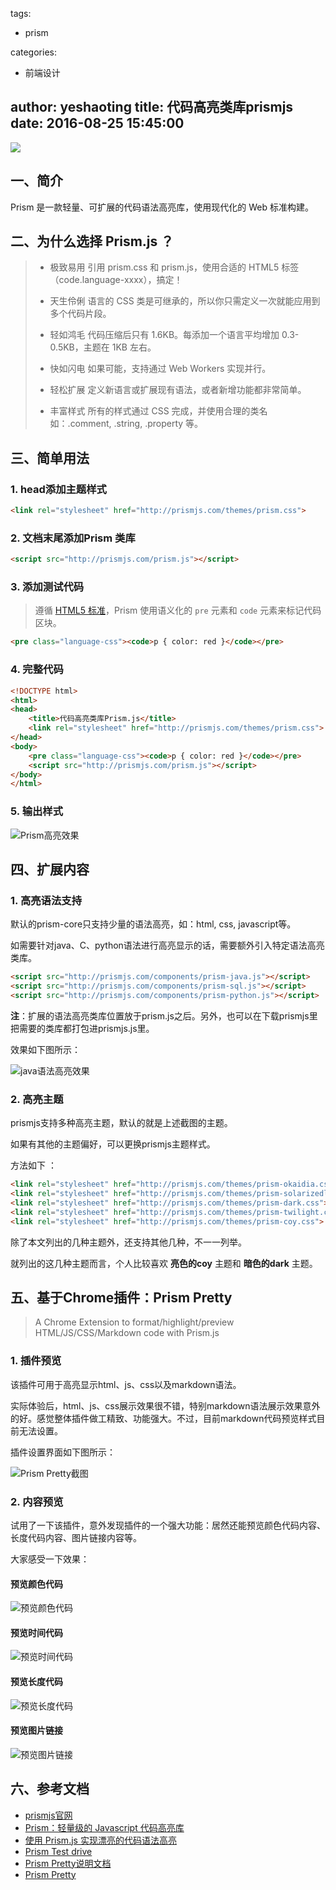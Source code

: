 tags:
- prism

categories:
- 前端设计

author: yeshaoting
title: 代码高亮类库prismjs
date: 2016-08-25 15:45:00
---
<img src="/asserts/images/logo/prismjs.jpg" class="img-logo img-center" />


## 一、简介

Prism 是一款轻量、可扩展的代码语法高亮库，使用现代化的 Web 标准构建。



## 二、为什么选择 Prism.js ？

>-  极致易用
>   引用 prism.css 和 prism.js，使用合适的 HTML5 标签（code.language-xxxx），搞定！
>
>-  天生伶俐
>    语言的 CSS 类是可继承的，所以你只需定义一次就能应用到多个代码片段。
>
>-  轻如鸿毛
>    代码压缩后只有 1.6KB。每添加一个语言平均增加 0.3-0.5KB，主题在 1KB 左右。
>
>-  快如闪电
>     如果可能，支持通过 Web Workers 实现并行。
>
>-  轻松扩展
>    定义新语言或扩展现有语法，或者新增功能都非常简单。
>
>-  丰富样式
>    所有的样式通过 CSS 完成，并使用合理的类名如：.comment, .string, .property 等。



## 三、简单用法



### 1. head添加主题样式

``` html
<link rel="stylesheet" href="http://prismjs.com/themes/prism.css">
```



### 2. 文档末尾添加Prism 类库

``` html
<script src="http://prismjs.com/prism.js"></script>
```



### 3. 添加测试代码 

> 遵循 [HTML5 标准](http://www.w3.org/TR/html5/grouping-content.html#the-pre-element)，Prism 使用语义化的 `pre` 元素和 `code` 元素来标记代码区块。

``` html
<pre class="language-css"><code>p { color: red }</code></pre>
```



### 4. 完整代码

``` html
<!DOCTYPE html>
<html>
<head>
	<title>代码高亮类库Prism.js</title>
	<link rel="stylesheet" href="http://prismjs.com/themes/prism.css">
</head>
<body>
	<pre class="language-css"><code>p { color: red }</code></pre>
	<script src="http://prismjs.com/prism.js"></script>
</body>
</html>
```



### 5. 输出样式

![Prism高亮效果](http://o7kubqw1j.bkt.clouddn.com/asserts/images/article/代码高亮类库Prism/Snip20160825_53.png)

<!-- more -->



## 四、扩展内容



### 1. 高亮语法支持

默认的prism-core只支持少量的语法高亮，如：html, css, javascript等。

如需要针对java、C、python语法进行高亮显示的话，需要额外引入特定语法高亮类库。

``` html
<script src="http://prismjs.com/components/prism-java.js"></script>
<script src="http://prismjs.com/components/prism-sql.js"></script>
<script src="http://prismjs.com/components/prism-python.js"></script>
```

**注**：扩展的语法高亮类库位置放于prism.js之后。另外，也可以在下载prismjs里把需要的类库都打包进prismjs.js里。



效果如下图所示：

![java语法高亮效果](http://o7kubqw1j.bkt.clouddn.com/asserts/images/article/代码高亮类库Prism/Snip20160825_54.png)



### 2. 高亮主题  

prismjs支持多种高亮主题，默认的就是上述截图的主题。

如果有其他的主题偏好，可以更换prismjs主题样式。

方法如下 ：

``` html
<link rel="stylesheet" href="http://prismjs.com/themes/prism-okaidia.css">
<link rel="stylesheet" href="http://prismjs.com/themes/prism-solarizedlight.css">
<link rel="stylesheet" href="http://prismjs.com/themes/prism-dark.css">
<link rel="stylesheet" href="http://prismjs.com/themes/prism-twilight.css">
<link rel="stylesheet" href="http://prismjs.com/themes/prism-coy.css">
```

除了本文列出的几种主题外，还支持其他几种，不一一列举。

就列出的这几种主题而言，个人比较喜欢 **亮色的coy** 主题和  **暗色的dark** 主题。



## 五、基于Chrome插件：Prism Pretty

> A Chrome Extension to format/highlight/preview HTML/JS/CSS/Markdown code with Prism.js



### 1. 插件预览

该插件可用于高亮显示html、js、css以及markdown语法。

实际体验后，html、js、css展示效果很不错，特别markdown语法展示效果意外的好。感觉整体插件做工精致、功能强大。不过，目前markdown代码预览样式目前无法设置。

插件设置界面如下图所示：

![Prism Pretty截图](http://o7kubqw1j.bkt.clouddn.com/asserts/images/article/代码高亮类库Prism/screenshot.png)



### 2. 内容预览

试用了一下该插件，意外发现插件的一个强大功能：居然还能预览颜色代码内容、长度代码内容、图片链接内容等。

大家感受一下效果：

#### 预览颜色代码

 ![预览颜色代码](http://o7kubqw1j.bkt.clouddn.com/asserts/images/article/代码高亮类库Prism/Snip20160825_57.png)

#### 预览时间代码

 ![预览时间代码](http://o7kubqw1j.bkt.clouddn.com/asserts/images/article/代码高亮类库Prism/Snip20160825_60.png)

#### 预览长度代码
 ![预览长度代码](http://o7kubqw1j.bkt.clouddn.com/asserts/images/article/代码高亮类库Prism/Snip20160825_58.png)

#### 预览图片链接
 ![预览图片链接](http://o7kubqw1j.bkt.clouddn.com/asserts/images/article/代码高亮类库Prism/Snip20160825_62.png)




## 六、参考文档

- [prismjs官网](http://prismjs.com/index.html)
- [Prism：轻量级的 Javascript 代码高亮库](http://blog.wpjam.com/m/prism/)
- [使用 Prism.js 实现漂亮的代码语法高亮](http://c7sky.com/syntax-highlighting-with-prismjs.html)
- [Prism Test drive](http://prismjs.com/test.html)
- [Prism Pretty说明文档](https://raw.githubusercontent.com/L3au/Prism-Pretty/master/README.md)
- [Prism Pretty](https://github.com/L3au/Prism-Pretty)